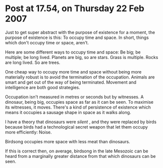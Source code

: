 # Post at 17.54, on Thursday 22 Feb 2007

Just to get super abstract with the purpose of existence for a moment, the
purpose of existence is this: To occupy time and space. In short, things which
don't occupy time or space, aren't.

Here are some different ways to occupy time and space: Be big; be multiple; be
long lived. Planets are big, so are stars. Grass is multiple. Rocks are long
lived. So are trees.

One cheap way to occupy more time and space without being more materially
robust is to avoid the termination of the occupation. Animals are smart and
get out of the way of being terminated. Movement and intelligence are both
good strategies.

Occupation isn't measured in metres or seconds but by witnesses. A dinosaur,
being big, occupies space as far as it can be seen. To maximise its witnesses,
it moves. There's a kind of persistence of existence which means it occupies a
sausage shape in space as it walks along.

I have a theory that dinosaurs were _silent_ , and they were replaced by birds
because birds had a technological secret weapon that let them occupy more
efficiently: Noise.

Birdsong occupies more space with less meat than dinosaurs.

If this is correct then, on average, birdsong in the late Mesozoic can be
heard from a marginally greater distance from that which dinosaurs can be
seen.
